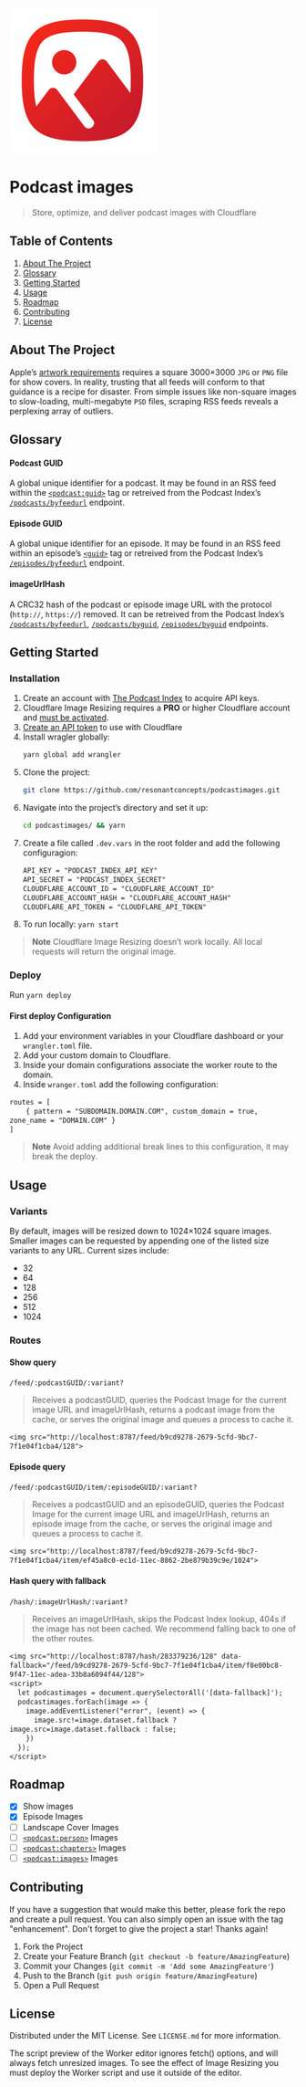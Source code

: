 ![Logo](/logo.svg)

# Podcast images

> Store, optimize, and deliver podcast images with Cloudflare

## Table of Contents

1. [About The Project](#about-the-project)
1. [Glossary](#glossary)
1. [Getting Started](#getting-started)
1. [Usage](#usage)
1. [Roadmap](#roadmap)
1. [Contributing](#contributing)
1. [License](#license)

## About The Project

Apple’s [artwork requirements](https://podcasters.apple.com/support/896-artwork-requirements) requires a square 3000×3000 `JPG` or `PNG` file for show covers. In reality, trusting that all feeds will conform to that guidance is a recipe for disaster. From simple issues like non-square images to slow-loading, multi-megabyte `PSD` files, scraping RSS feeds reveals a perplexing array of outliers.

## Glossary

#### Podcast GUID

A global unique identifier for a podcast. It may be found in an RSS feed within the [`<podcast:guid>`](https://github.com/Podcastindex-org/podcast-namespace/blob/main/docs/1.0.md#guid) tag or retreived from the Podcast Index’s [`/podcasts/byfeedurl`](https://podcastindex-org.github.io/docs-api/#get-/podcasts/byfeedurl) endpoint.

#### Episode GUID

A global unique identifier for an episode. It may be found in an RSS feed within an episode’s [`<guid>`](https://podcasters.apple.com/support/837-change-the-rss-feed-url#:~:text=What%E2%80%99s%20an%20episode%20GUID%3F) tag or retreived from the Podcast Index’s [`/episodes/byfeedurl`](https://podcastindex-org.github.io/docs-api/#get-/episodes/byfeedurl) endpoint.

#### imageUrlHash

A CRC32 hash of the podcast or episode image URL with the protocol (`http://`, `https://`) removed. It can be retreived from the Podcast Index’s [`/podcasts/byfeedurl`](https://podcastindex-org.github.io/docs-api/#get-/podcasts/byfeedurl), [`/podcasts/byguid`](https://podcastindex-org.github.io/docs-api/#get-/podcasts/byguid), [`/episodes/byguid`](https://podcastindex-org.github.io/docs-api/#get-/episodes/byguid) endpoints.

## Getting Started

### Installation

1. Create an account with [The Podcast Index](https://api.podcastindex.org/signup) to acquire API keys.
1. Cloudflare Image Resizing requires a **PRO** or higher Cloudflare account and [must be activated](https://developers.cloudflare.com/images/image-resizing/enable-image-resizing/).
1. [Create an API token](https://developers.cloudflare.com/images/cloudflare-images/api-request/) to use with Cloudflare
1. Install wragler globally:
   ```sh
   yarn global add wrangler
   ```
1. Clone the project:
   ```sh
   git clone https://github.com/resonantconcepts/podcastimages.git
   ```
1. Navigate into the project’s directory and set it up:
   ```sh
   cd podcastimages/ && yarn
   ```
1. Create a file called `.dev.vars` in the root folder and add the following configuragion:
   ```
   API_KEY = "PODCAST_INDEX_API_KEY"
   API_SECRET = "PODCAST_INDEX_SECRET"
   CLOUDFLARE_ACCOUNT_ID = "CLOUDFLARE_ACCOUNT_ID"
   CLOUDFLARE_ACCOUNT_HASH = "CLOUDFLARE_ACCOUNT_HASH"
   CLOUDFLARE_API_TOKEN = "CLOUDFLARE_API_TOKEN"
   ```
1. To run locally: `yarn start`

> **Note**
> Cloudflare Image Resizing doesn’t work locally. All local requests will return the original image.

### Deploy

Run `yarn deploy`

#### First deploy Configuration

1. Add your environment variables in your Cloudflare dashboard or your `wrangler.toml` file.
2. Add your custom domain to Cloudflare.
3. Inside your domain configurations associate the worker route to the domain.
4. Inside `wranger.toml` add the following configuration:

```
routes = [
	{ pattern = "SUBDOMAIN.DOMAIN.COM", custom_domain = true, zone_name = "DOMAIN.COM" }
]
```

> **Note**
> Avoid adding additional break lines to this configuration, it may break the deploy.

## Usage

### Variants

By default, images will be resized down to 1024×1024 square images. Smaller images can be requested by appending one of the listed size variants to any URL. Current sizes include:

- 32
- 64
- 128
- 256
- 512
- 1024

### Routes

#### Show query

`/feed/:podcastGUID/:variant?`

> Receives a podcastGUID, queries the Podcast Image for the current image URL and imageUrlHash, returns a podcast image from the cache, or serves the original image and queues a process to cache it.

```
<img src="http://localhost:8787/feed/b9cd9278-2679-5cfd-9bc7-7f1e04f1cba4/128">
```

#### Episode query

`/feed/:podcastGUID/item/:episodeGUID/:variant?`

> Receives a podcastGUID and an episodeGUID, queries the Podcast Image for the current image URL and imageUrlHash, returns an episode image from the cache, or serves the original image and queues a process to cache it.

```
<img src="http://localhost:8787/feed/b9cd9278-2679-5cfd-9bc7-7f1e04f1cba4/item/ef45a8c0-ec1d-11ec-8862-2be879b39c9e/1024">
```

#### Hash query with fallback

`/hash/:imageUrlHash/:variant?`

> Receives an imageUrlHash, skips the Podcast Index lookup, 404s if the image has not been cached. We recommend falling back to one of the other routes.

```
<img src="http://localhost:8787/hash/283379236/128" data-fallback="/feed/b9cd9278-2679-5cfd-9bc7-7f1e04f1cba4/item/f8e00bc8-9f47-11ec-adea-33b8a6094f44/128">
<script>
  let podcastimages = document.querySelectorAll('[data-fallback]');
  podcastimages.forEach(image => {
    image.addEventListener("error", (event) => {
      image.src!=image.dataset.fallback ? image.src=image.dataset.fallback : false;
    })
  });
</script>
```

## Roadmap

- [x] Show images
- [x] Episode Images
- [ ] Landscape Cover Images
- [ ] [`<podcast:person>`](https://github.com/Podcastindex-org/podcast-namespace/blob/main/docs/1.0.md#person) Images
- [ ] [`<podcast:chapters>`](https://github.com/Podcastindex-org/podcast-namespace/blob/main/chapters/jsonChapters.md#json-chapters-format) Images
- [ ] [`<podcast:images>`](https://github.com/Podcastindex-org/podcast-namespace/blob/main/docs/1.0.md#images) Images

## Contributing

If you have a suggestion that would make this better, please fork the repo and create a pull request. You can also simply open an issue with the tag "enhancement".
Don't forget to give the project a star! Thanks again!

1. Fork the Project
2. Create your Feature Branch (`git checkout -b feature/AmazingFeature`)
3. Commit your Changes (`git commit -m 'Add some AmazingFeature'`)
4. Push to the Branch (`git push origin feature/AmazingFeature`)
5. Open a Pull Request

## License

Distributed under the MIT License. See `LICENSE.md` for more information.

The script preview of the Worker editor ignores fetch() options, and will always fetch unresized images. To see the effect of Image Resizing you must deploy the Worker script and use it outside of the editor.
